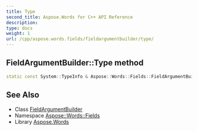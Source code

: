 ```yaml
---
title: Type
second_title: Aspose.Words for C++ API Reference
description: 
type: docs
weight: 1
url: /cpp/aspose.words.fields/fieldargumentbuilder/type/
---
```

## FieldArgumentBuilder::Type method




```cpp
static const System::TypeInfo & Aspose::Words::Fields::FieldArgumentBuilder::Type()
```

## See Also

* Class [FieldArgumentBuilder](../)
* Namespace [Aspose::Words::Fields](../../)
* Library [Aspose.Words](../../../)
